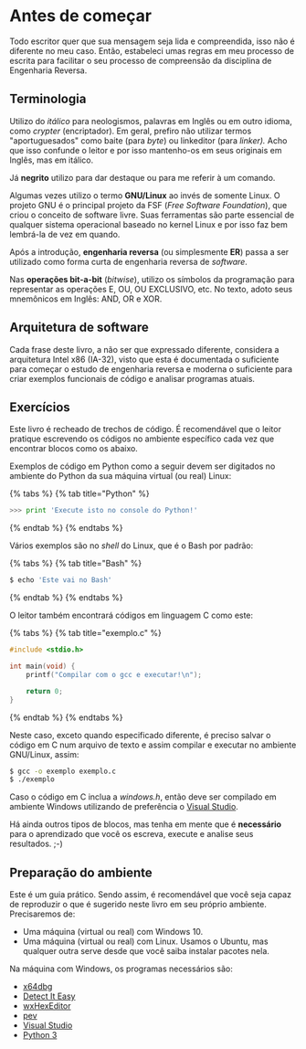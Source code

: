 # Antes de começar

Todo escritor quer que sua mensagem seja lida e compreendida, isso não é diferente no meu caso. Então, estabeleci umas regras em meu processo de escrita para facilitar o seu processo de compreensão da disciplina de Engenharia Reversa.

## Terminologia

Utilizo do _itálico_ para neologismos, palavras em Inglês ou em outro idioma, como _crypter_ \(encriptador\). Em geral, prefiro não utilizar termos "aportuguesados" como baite \(para _byte_\) ou linkeditor \(para _linker\)._ Acho que isso confunde o leitor e por isso mantenho-os em seus originais em Inglês, mas em itálico.

Já **negrito** utilizo para dar destaque ou para me referir à um comando.

Algumas vezes utilizo o termo **GNU/Linux** ao invés de somente Linux. O projeto GNU é o principal projeto da FSF \(_Free Software Foundation_\), que criou o conceito de software livre. Suas ferramentas são parte essencial de qualquer sistema operacional baseado no kernel Linux e por isso faz bem lembrá-la de vez em quando.

Após a introdução, **engenharia reversa** \(ou simplesmente **ER**\) passa a ser utilizado como forma curta de engenharia reversa de _software_.

Nas **operações bit-a-bit** \(_bitwise_\), utilizo os símbolos da programação para representar as operações E, OU, OU EXCLUSIVO, etc. No texto, adoto seus mnemônicos em Inglês: AND, OR e XOR.

## Arquitetura de software

Cada frase deste livro, a não ser que expressado diferente, considera a arquitetura Intel x86 \(IA-32\), visto que esta é documentada o suficiente para começar o estudo de engenharia reversa e moderna o suficiente para criar exemplos funcionais de código e analisar programas atuais.

## Exercícios

Este livro é recheado de trechos de código. É recomendável que o leitor pratique escrevendo os códigos no ambiente específico cada vez que encontrar blocos como os abaixo.

Exemplos de código em Python como a seguir devem ser digitados no ambiente do Python da sua máquina virtual \(ou real\) Linux:

{% tabs %}
{% tab title="Python" %}
```python
>>> print 'Execute isto no console do Python!'
```
{% endtab %}
{% endtabs %}

Vários exemplos são no _shell_ do Linux, que é o Bash por padrão:

{% tabs %}
{% tab title="Bash" %}
```bash
$ echo 'Este vai no Bash'
```
{% endtab %}
{% endtabs %}

O leitor também encontrará códigos em linguagem C como este:

{% tabs %}
{% tab title="exemplo.c" %}
```c
#include <stdio.h>

int main(void) {
    printf("Compilar com o gcc e executar!\n");

    return 0;
}
```
{% endtab %}
{% endtabs %}

Neste caso, exceto quando especificado diferente, é preciso salvar o código em C num arquivo de texto e assim compilar e executar no ambiente GNU/Linux, assim:

```bash
$ gcc -o exemplo exemplo.c
$ ./exemplo
```

Caso o código em C inclua a _windows.h_, então deve ser compilado em ambiente Windows utilizando de preferência o [Visual Studio](https://visualstudio.microsoft.com/vs/community/).

Há ainda outros tipos de blocos, mas tenha em mente que é **necessário** para o aprendizado que você os escreva, execute e analise seus resultados. ;-\)

## Preparação do ambiente

Este é um guia prático. Sendo assim, é recomendável que você seja capaz de reproduzir o que é sugerido neste livro em seu próprio ambiente. Precisaremos de:

* Uma máquina \(virtual ou real\) com Windows 10.
* Uma máquina \(virtual ou real\) com Linux. Usamos o Ubuntu, mas qualquer outra serve desde que você saiba instalar pacotes nela.

Na máquina com Windows, os programas necessários são:

* [x64dbg](https://x64dbg.com/)
* [Detect It Easy](http://ntinfo.biz/)
* [wxHexEditor](https://sourceforge.net/projects/wxhexeditor/)
* [pev](https://github.com/merces/pev)
* [Visual Studio](https://visualstudio.microsoft.com/vs/community/)
* [Python 3](https://www.python.org/downloads/)
